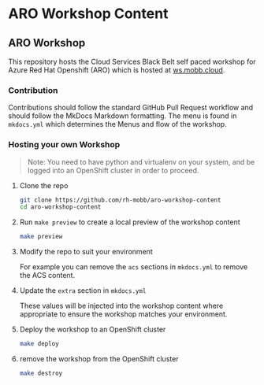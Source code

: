 # ARO Workshop Content

## ARO Workshop

This repository hosts the Cloud Services Black Belt self paced workshop for Azure Red Hat Openshift (ARO) which is hosted at [ws.mobb.cloud](https://ws.mobb.cloud).

### Contribution

Contributions should follow the standard GitHub Pull Request workflow and should follow the MkDocs Markdown formatting. The menu is found in `mkdocs.yml` which determines the Menus and flow of the workshop.

### Hosting your own Workshop

> Note: You need to have python and virtualenv on your system, and be logged into an OpenShift cluster in order to proceed.

1. Clone the repo

    ```bash
    git clone https://github.com/rh-mobb/aro-workshop-content
    cd aro-workshop-content
    ```

1. Run `make preview` to create a local preview of the workshop content

    ```bash
    make preview
    ```

1. Modify the repo to suit your environment

    For example you can remove the `acs` sections in `mkdocs.yml` to remove the ACS content.

1. Update the `extra` section in `mkdocs.yml`

    These values will be injected into the workshop content where appropriate to ensure the workshop matches your environment.

1. Deploy the workshop to an OpenShift cluster

    ```bash
    make deploy
    ```

1. remove the workshop from the OpenShift cluster

    ```bash
    make destroy
    ```
